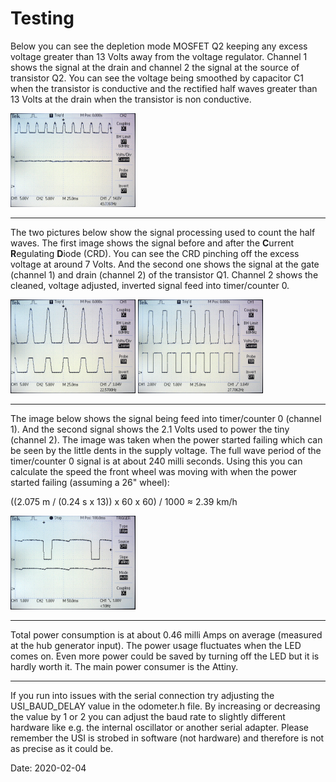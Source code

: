 # Testing

Below you can see the depletion mode MOSFET Q2 keeping any excess voltage greater than 13 Volts away from the voltage regulator. Channel 1 shows the signal at the drain and channel 2 the signal at the source of transistor Q2. You can see the voltage being smoothed by capacitor C1 when the transistor is conductive and the rectified half waves greater than 13 Volts at the drain when the transistor is non conductive.

<img src="images/Q2-signal.jpeg" width="200">

<hr>

The two pictures below show the signal processing used to count the half waves. The first image shows the signal before and after the **C**urrent **R**egulating **D**iode (CRD). You can see the CRD pinching off the excess voltage at around 7 Volts. And the second one shows the signal at the gate (channel 1) and drain (channel 2) of the transistor Q1. Channel 2 shows the cleaned, voltage adjusted, inverted signal feed into timer/counter 0.

<img src="images/CDR-signal.jpeg" width="200">

<img src="images/Q1-signal.jpeg" width="200">

<hr>


The image below shows the signal being feed into timer/counter 0 (channel 1). And the second signal shows the 2.1 Volts used to power the tiny (channel 2). The image was taken when the power started failing which can be seen by the little dents in the supply voltage. The full wave period of the timer/counter 0 signal is at about 240 milli seconds. Using this you can calculate the speed the front wheel was moving with when the power started failing (assuming a 26" wheel):

((2.075 m / (0.24 s x 13)) x 60 x 60) / 1000 ≈ 2.39 km/h  

<img src="images/power-starts-failing.jpeg" width="200">

<hr>

Total power consumption is at about 0.46 milli Amps on average (measured at the hub generator input). The power usage fluctuates when the LED comes on. Even more power could be saved by turning off the LED but it is hardly worth it. The main power consumer is the Attiny.

<hr>

If you run into issues with the serial connection try adjusting the USI_BAUD_DELAY value in the odometer.h file. By increasing or decreasing the value by 1 or 2 you can adjust the baud rate to slightly different hardware like e.g. the internal oscillator or another serial adapter. Please remember the USI is strobed in software (not hardware) and therefore is not as precise as it could be.

Date: 2020-02-04
